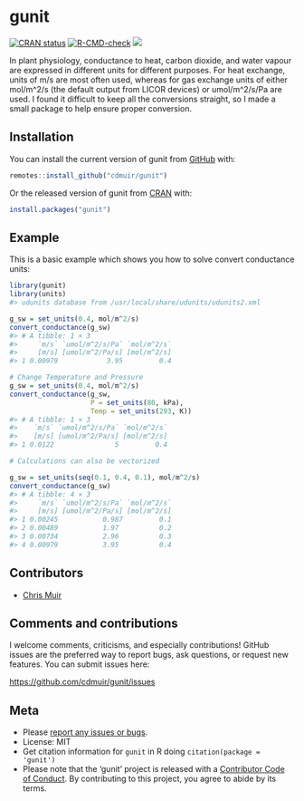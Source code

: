 
<!-- README.md is generated from README.Rmd. Please edit that file -->

# gunit

<!-- badges: start -->

[![CRAN
status](https://www.r-pkg.org/badges/version/gunit)](https://cran.r-project.org/package=gunit)
[![R-CMD-check](https://github.com/cdmuir/gunit/actions/workflows/R-CMD-check.yaml/badge.svg)](https://github.com/cdmuir/gunit/actions/workflows/R-CMD-check.yaml)
[![](https://cranlogs.r-pkg.org/badges/gunit)](https://cran.r-project.org/package=gunit)
<!-- badges: end -->

In plant physiology, conductance to heat, carbon dioxide, and water
vapour are expressed in different units for different purposes. For heat
exchange, units of m/s are most often used, whereas for gas exchange
units of either mol/m^2/s (the default output from LICOR devices) or
umol/m^2/s/Pa are used. I found it difficult to keep all the conversions
straight, so I made a small package to help ensure proper conversion.

## Installation

You can install the current version of gunit from
[GitHub](https://github.com/cdmuir/gunit) with:

``` r
remotes::install_github("cdmuir/gunit")
```

Or the released version of gunit from [CRAN](https://CRAN.R-project.org)
with:

``` r
install.packages("gunit")
```

## Example

This is a basic example which shows you how to solve convert conductance
units:

``` r
library(gunit)
library(units)
#> udunits database from /usr/local/share/udunits/udunits2.xml

g_sw = set_units(0.4, mol/m^2/s)
convert_conductance(g_sw)
#> # A tibble: 1 × 3
#>     `m/s` `umol/m^2/s/Pa` `mol/m^2/s`
#>     [m/s] [umol/m^2/Pa/s] [mol/m^2/s]
#> 1 0.00979            3.95         0.4

# Change Temperature and Pressure
g_sw = set_units(0.4, mol/m^2/s)
convert_conductance(g_sw, 
                    P = set_units(80, kPa), 
                    Temp = set_units(293, K))
#> # A tibble: 1 × 3
#>    `m/s` `umol/m^2/s/Pa` `mol/m^2/s`
#>    [m/s] [umol/m^2/Pa/s] [mol/m^2/s]
#> 1 0.0122               5         0.4

# Calculations can also be vectorized

g_sw = set_units(seq(0.1, 0.4, 0.1), mol/m^2/s)
convert_conductance(g_sw)
#> # A tibble: 4 × 3
#>     `m/s` `umol/m^2/s/Pa` `mol/m^2/s`
#>     [m/s] [umol/m^2/Pa/s] [mol/m^2/s]
#> 1 0.00245           0.987         0.1
#> 2 0.00489           1.97          0.2
#> 3 0.00734           2.96          0.3
#> 4 0.00979           3.95          0.4
```

## Contributors

-   [Chris Muir](https://github.com/cdmuir)

## Comments and contributions

I welcome comments, criticisms, and especially contributions! GitHub
issues are the preferred way to report bugs, ask questions, or request
new features. You can submit issues here:

<https://github.com/cdmuir/gunit/issues>

## Meta

-   Please [report any issues or
    bugs](https://github.com/cdmuir/gunit/issues).
-   License: MIT
-   Get citation information for `gunit` in R doing
    `citation(package = 'gunit')`
-   Please note that the ‘gunit’ project is released with a [Contributor
    Code of Conduct](CODE_OF_CONDUCT.md). By contributing to this
    project, you agree to abide by its terms.
